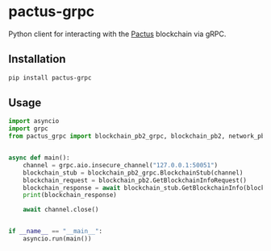 # pactus-grpc

Python client for interacting with the [Pactus](https://pactus.org) blockchain via gRPC.

## Installation

```bash
pip install pactus-grpc
```

## Usage

```python
import asyncio
import grpc
from pactus_grpc import blockchain_pb2_grpc, blockchain_pb2, network_pb2_grpc, network_pb2


async def main():
    channel = grpc.aio.insecure_channel("127.0.0.1:50051")
    blockchain_stub = blockchain_pb2_grpc.BlockchainStub(channel)
    blockchain_request = blockchain_pb2.GetBlockchainInfoRequest()
    blockchain_response = await blockchain_stub.GetBlockchainInfo(blockchain_request)
    print(blockchain_response)

    await channel.close()


if __name__ == "__main__":
    asyncio.run(main())
```

